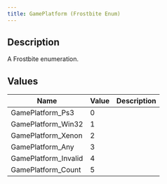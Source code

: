 ```yaml
---
title: GamePlatform (Frostbite Enum)
---
```

## Description

A Frostbite enumeration.

## Values

| Name                  | Value | Description |
| --------------------- | ----- | ----------- |
| GamePlatform\_Ps3     | 0     |             |
| GamePlatform\_Win32   | 1     |             |
| GamePlatform\_Xenon   | 2     |             |
| GamePlatform\_Any     | 3     |             |
| GamePlatform\_Invalid | 4     |             |
| GamePlatform\_Count   | 5     |             |
